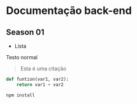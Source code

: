 # Documentação back-end

## Season 01

- Lista

Testo normal

> Esta é uma citação


```python
def funtion(var1, var2):
    return var1 + var2
```

```bash
npm install
```



